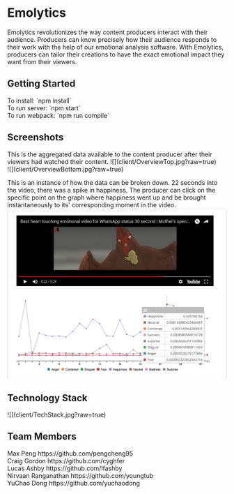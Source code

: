 <h1>Emolytics</h1>

Emolytics revolutionizes the way content producers interact with their audience. Producers can know precisely how their audience responds to their work with the help of our emotional analysis software. With Emolytics, producers can tailor their creations to have the exact emotional impact they want from their viewers. 

<h2>Getting Started</h2>
To install: `npm install` <br/>
To run server: `npm start` <br/>
To run webpack: `npm run compile` <br/>

<h2>Screenshots</h2>
This is the aggregated data available to the content producer after their viewers had watched their content.
![](client/OverviewTop.jpg?raw=true) <br/>
![](client/OverviewBottom.jpg?raw=true) <br/>

This is an instance of how the data can be broken down. 22 seconds into the video, there was a spike in happiness. The producer can click on the specific point on the graph where happiness went up and be brought instantaneously to its' corresponding moment in the video.
![](client/DetailedAnalytics.jpg?raw=true) <br/>


<h2>Technology Stack</h2>
![](client/TechStack.jpg?raw=true)

<h2>Team Members</h2>
Max Peng https://github.com/pengcheng95 <br/>
Craig Gordon https://github.com/cyghfer <br/>
Lucas Ashby https://github.com/lfashby <br/>
Nirvaan Ranganathan https://github.com/youngtub <br/>
YuChao Dong https://github.com/yuchaodong <br/>


